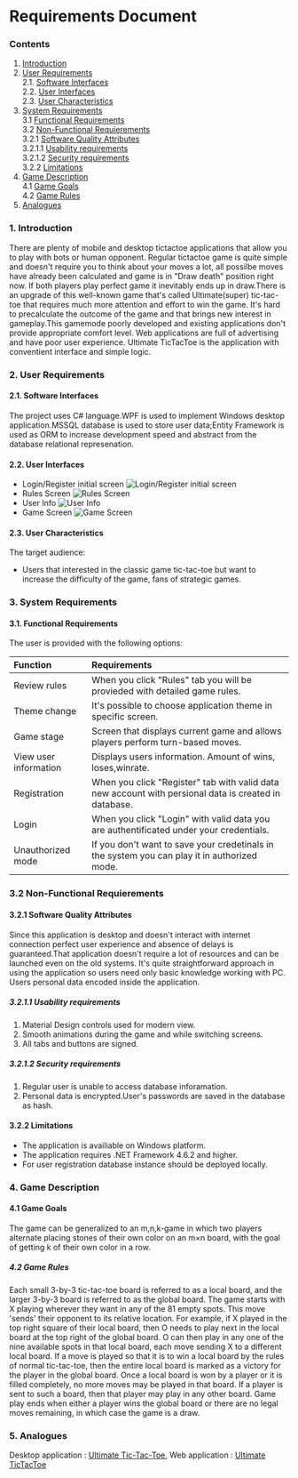 # Requirements Document
### Contents
1. [Introduction](#1)
2. [User Requirements](#2) <br>
  2.1. [Software Interfaces](#2.1) <br>
  2.2. [User Interfaces](#2.2) <br>
  2.3. [User Characteristics](#2.3) <br>
3. [System Requirements](#3) <br>
  3.1 [Functional Requirements](#3.1) <br>
  3.2 [Non-Functional Requierements](#3.2) <br>
    3.2.1 [Software Quality Attributes](#3.2.1) <br>
      3.2.1.1 [Usability requirements](#3.2.1.1) <br>
      3.2.1.2 [Security requirements](#3.2.1.2) <br>
	3.2.2 [Limitations](#3.2.2) <br>
 4. [Game Description](#4) <br>
  4.1 [Game Goals](#4.1) <br>
  4.2 [Game Rules](#4.2) <br>
 5. [Analogues](#5) <br>
 
 ### 1. Introduction <a name="1"></a>
There are plenty of mobile and desktop tictactoe applications that allow you to play with bots or human opponent. Regular tictactoe game is quite simple and doesn't require you to think about your moves a lot, all possilbe moves have already been calculated and game is in "Draw death" position right now. If both players play perfect game it 
inevitably ends up in draw.There is an upgrade of this well-known game that's called Ultimate(super) tic-tac-toe that requires much more attention and effort to win the game. It's hard to precalculate the outcome of the game and that brings new interest in gameplay.This gamemode poorly developed and existing applications don't provide appropriate comfort level. Web applications are full of advertising and have poor user experience. Ultimate TicTacToe is the application with conventient interface and simple logic.

### 2. User Requirements <a name="2"></a>
#### 2.1. Software Interfaces <a name="2.1"></a>
The project uses C# language.WPF is used to implement Windows desktop application.MSSQL database is used to store user data;Entity Framework is used as ORM to increase development speed and abstract from the database relational represenation.
#### 2.2. User Interfaces <a name="2.2"></a>
- Login/Register initial screen
  ![Login/Register initial screen](https://github.com/VladislavTikh/TicTacToe/blob/master/Mockups/LoginScreen.png)
- Rules Screen
  ![Rules Screen](https://github.com/VladislavTikh/TicTacToe/blob/master/Mockups/RulesScreen.png)
- User Info
  ![User Info](https://github.com/VladislavTikh/TicTacToe/blob/master/Mockups/UserInfoScreen.png) 
- Game Screen
  ![Game Screen](https://github.com/VladislavTikh/TicTacToe/blob/master/Mockups/GameScreen.png)

#### 2.3. User Characteristics <a name="2.3"></a>
The target audience:
* Users that interested in the classic game tic-tac-toe but want to increase the difficulty of the game, fans of strategic games. 

### 3. System Requirements <a name="3"></a>
#### 3.1. Functional Requirements <a name="3.1"></a>
The user is provided with the following options:

| Function | Requirements | 
|:---|:---|
| Review rules | When you click "Rules" tab you will be provieded with detailed game rules. |
| Theme change | It's possible to choose application theme in specific screen. |
| Game stage | Screen that displays current game and allows players perform turn-based moves. |
| View user information | Displays users information. Amount of wins, loses,winrate. |
| Registration | When you click "Register" tab with valid data new account with persional data is created in database.|
| Login | When you click "Login" with valid data you are authentificated under your credentials. |
| Unauthorized mode | If you don't want to save your credetinals in the system you can play it in authorized mode. |

### 3.2 Non-Functional Requierements <a name="3.2"></a>
#### 3.2.1 Software Quality Attributes <a name="3.2.1"></a>
Since this application is desktop and doesn't interact with internet connection perfect user experience and absence of delays is guaranteed.That application doesn't require a lot of resources and can be launched even on the old systems. It's quite straightforward approach in using the application so users need only basic knowledge working with PC. Users personal data encoded inside the application.
##### 3.2.1.1 Usability requirements <a name="3.2.1.1"></a>
1. Material Design controls used for modern view.
2. Smooth animations during the game and while switching screens.
3. All tabs and buttons are signed.
##### 3.2.1.2 Security requirements <a name="3.2.1.2"></a>
1. Regular user is unable to access database inforamation.
2. Personal data is encrypted.User's passwords are saved in the database as hash.
#### 3.2.2 Limitations <a name="3.2.2"></a>
* The application is availiable on Windows platform.
* The application requires .NET Framework 4.6.2 and higher.
* For user registration database instance should be deployed locally.

### 4. Game Description <a name="4"></a>
#### 4.1 Game Goals <a name="4.1"></a>
The game can be generalized to an m,n,k-game in which two players alternate placing stones of their own color on an m×n board, with the goal of getting k of their own color in a row.
##### 4.2 Game Rules <a name="4.2"></a>
Each small 3-by-3 tic-tac-toe board is referred to as a local board, and the larger 3-by-3 board is referred to as the global board.
The game starts with X playing wherever they want in any of the 81 empty spots. This move 'sends' their opponent to its relative location. For example, if X played in the top right square of their local board, then O needs to play next in the local board at the top right of the global board. O can then play in any one of the nine available spots in that local board, each move sending X to a different local board.
If a move is played so that it is to win a local board by the rules of normal tic-tac-toe, then the entire local board is marked as a victory for the player in the global board.
Once a local board is won by a player or it is filled completely, no more moves may be played in that board. If a player is sent to such a board, then that player may play in any other board.
Game play ends when either a player wins the global board or there are no legal moves remaining, in which case the game is a draw.

### 5. Analogues <a name="5"></a>
Desktop application : [Ultimate Tic-Tac-Toe](https://store.steampowered.com/app/360870/Ultimate_TicTacToe/), Web application : [Ultimate TicTacToe](http://bejofo.net/ttt/)
